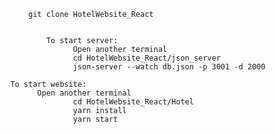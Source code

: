 


      		git clone HotelWebsite_React


                To start server:    
                      Open another terminal
                      cd HotelWebsite_React/json_server
                      json-server --watch db.json -p 3001 -d 2000

		To start website:     
		      Open another terminal
                      cd HotelWebsite_React/Hotel
                      yarn install
                      yarn start
